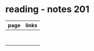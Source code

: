 # reading - notes 201

page | links
---- | -----
     | 
     | 
     | 
     | 
     | 
     | 
     | 
     | 
